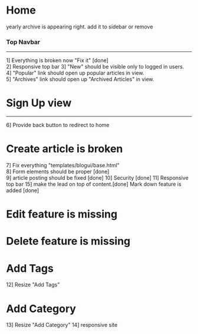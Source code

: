 # Home

yearly archive is appearing right. add it to sidebar or remove

### Top Navbar
---
1] Everything is broken now "Fix it"  [done]  
2] Responsive top bar
3] "New" should be visible only to logged in users.  
4] "Popular" link should open up popular articles in view.  
5] "Archives" link should open up "Archived Articles" in view.

# Sign Up view
---
6] Provide back button to redirect to home

# Create article is broken
7] Fix everything "templates/blogui/base.html"  
8] Form elements should be proper  [done]  
9] article posting should be fixed  [done]
10] Security [done]
11] Responsive top bar
15] make the lead on top of content.[done]
Mark down feature is added [done]

# Edit feature is missing

# Delete feature is missing

# Add Tags  
12] Resize "Add Tags"

# Add Category  
13] Resize "Add Category"
14] responsive site


